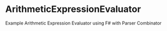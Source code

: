 ArithmeticExpressionEvaluator
=============================

Example Arithmetic Expression Evaluator using F# with Parser Combinator

